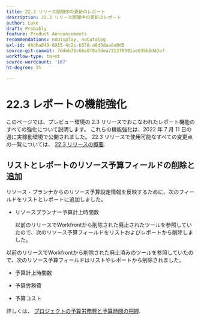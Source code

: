 ```yaml
---
title: 22.3 リリース期間中の更新のレポート
description: 22.3 リリース期間中の更新のレポート
author: Luke
draft: Probably
feature: Product Announcements
recommendations: noDisplay, noCatalog
exl-id: d6dba849-6915-4c2c-b378-a8d3daa8a0d5
source-git-commit: 76deb76c66e8f8a7dea721378591ae035b8d42e7
workflow-type: tm+mt
source-wordcount: '167'
ht-degree: 3%

---
```


# 22.3 レポートの機能強化

このページでは、プレビュー環境の 2.3 リリースでおこなわれたレポート機能のすべての強化について説明します。 これらの機能強化は、2022 年 7 月 11 日の週に実稼動環境で公開されました。 22.3 リリースで使用可能なすべての変更点の一覧については、 [22.3 リリースの概要](../../../product-announcements/product-releases/22.3-release-activity/22-3-release-overview.md).

## リストとレポートのリソース予算フィールドの削除と追加

リソース・プランナからのリソース予算設定情報を反映するために、次のフィールドをリストとレポートに追加しました。

* リソースプランナー予算計上時間数

  以前のリリースでWorkfrontから削除された廃止されたツールを参照していたので、次のリソース予算フィールドをリストおよびレポートから削除しました。


以前のリリースでWorkfrontから削除された廃止済みのツールを参照していたので、次のリソース予算フィールドはリストやレポートから削除されました。

* 予算計上時間数

* 予算労務費

* 予算コスト


詳しくは、 [プロジェクトの予算労務費と予算時間の把握](/help/quicksilver/manage-work/projects/project-finances/budgeted-labor-cost.md).

